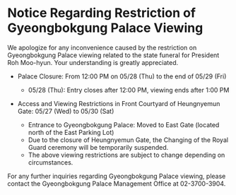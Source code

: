 # Notice Regarding Restriction of Gyeongbokgung Palace Viewing

We apologize for any inconvenience caused by the restriction on Gyeongbokgung Palace viewing related to the state funeral for President Roh Moo-hyun. Your understanding is greatly appreciated.

- Palace Closure: From 12:00 PM on 05/28 (Thu) to the end of 05/29 (Fri)
  - 05/28 (Thu): Entry closes after 12:00 PM, viewing ends after 1:00 PM

- Access and Viewing Restrictions in Front Courtyard of Heungnyemun Gate: 05/27 (Wed) to 05/30 (Sat)
  - Entrance to Gyeongbokgung Palace: Moved to East Gate (located north of the East Parking Lot)
  - Due to the closure of Heungnyemun Gate, the Changing of the Royal Guard ceremony will be temporarily suspended.
  - The above viewing restrictions are subject to change depending on circumstances.

For any further inquiries regarding Gyeongbokgung Palace viewing, please contact the Gyeongbokgung Palace Management Office at 02-3700-3904.